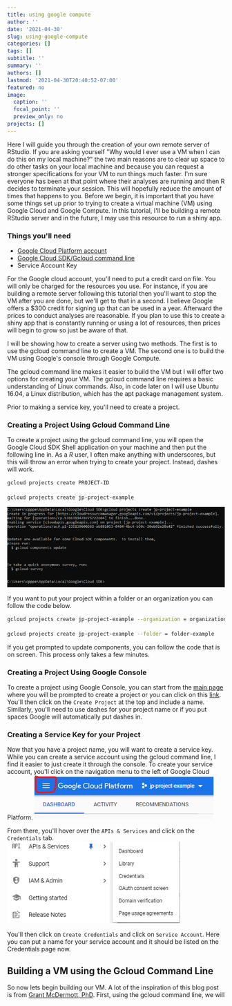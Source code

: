 ```yaml
---
title: using google compute
author: ''
date: '2021-04-30'
slug: using-google-compute
categories: []
tags: []
subtitle: ''
summary: ''
authors: []
lastmod: '2021-04-30T20:40:52-07:00'
featured: no
image:
  caption: ''
  focal_point: ''
  preview_only: no
projects: []
---
```



Here I will guide you through the creation of your own remote server of RStudio. If you are asking yourself "Why would I ever use a VM when I can do this on my local machine?" the two main reasons are to clear up space to do other tasks on your local machine and because you can request a stronger specifications for your VM to run things much faster. I'm sure everyone has been at that point where their analyses are running and then R decides to terminate your session. This will hopefully reduce the amount of times that happens to you. Before we begin, it is important that you have some things set up prior to trying to create a virtual machine (VM) using Google Cloud and Google Compute. In this tutorial, I'll be building a remote RStudio server and in the future, I may use this resource to run a shiny app. 

### Things you'll need

  * [Google Cloud Platform account](https://cloud.google.com/)
  * [Google Cloud SDK/Gcloud command line](https://cloud.google.com/sdk/)
  * Service Account Key
    
For the Google cloud account, you'll need to put a credit card on file. You will only be charged for the resources you use. For instance, if you are building a remote server following this tutorial then you'll want to stop the VM after you are done, but we'll get to that in a second. I believe Google offers a $300 credit for signing up that can be used in a year. Afterward the prices to conduct analyses are reasonable. If you plan to use this to create a shiny app that is constantly running or using a lot of resources, then prices will begin to grow so just be aware of that.

I will be showing how to create a server using two methods. The first is to use the gcloud command line to create a VM. The second one is to build the VM using Google's console through Google Compute. 

The gcloud command line makes it easier to build the VM but I will offer two options for creating your VM. The gcloud command line requires a basic understanding of Linux commands. Also, in code later on I will use Ubuntu 16.04, a Linux distribution, which has the apt package management system. 

Prior to making a service key, you'll need to create a project. 

### Creating a Project Using Gcloud Command Line

To create a project using the gcloud command line, you will open the Google Cloud SDK Shell application on your machine and then put the following line in. As a *R* user, I often make anything with underscores, but this will throw an error when trying to create your project. Instead, dashes will work. 


```bash
gcloud projects create PROJECT-ID

gcloud projects create jp-project-example

```

![project creation](google_compute_images/project_creation.PNG)

If you want to put your project within a folder or an organization you can follow the code below.


```bash
gcloud projects create jp-project-example --organization = organization-example

gcloud projects create jp-project-example --folder = folder-example
```

If you get prompted to update components, you can follow the code that is on screen. This process only takes a few minutes. 

### Creating a Project Using Google Console

To create a project using Google Console, you can start from the [main page](https://console.cloud.google.com) where you will be prompted to create a project or you can click on this [link](https://console.cloud.google.com/cloud-resource-manager). You'll then click on the `Create Project` at the top and include a name. Similarly, you'll need to use dashes for your project name or if you put spaces Google will automatically put dashes in. 

### Creating a Service Key for your Project

Now that you have a project name, you will want to create a service key. While you can create a service account using the gcloud command line, I find it easier to just create it through the console. To create your service account, you'll click on the navigation menu to the left of Google Cloud Platform. ![navigation menu](google_compute_images/navigation_menu.PNG)

From there, you'll hover over the `APIs & Services` and click on the `Credentials` tab. ![API and credentails](google_compute_images/api_credentials.png)

You'll then click on `Create Credentials` and click on `Service Account`. Here you can put a name for your service account and it should be listed on the Credentials page now.

## Building a VM using the Gcloud Command Line

So now lets begin building our VM. A lot of the inspiration of this blog post is from [Grant McDermott, PhD](https://github.com/grantmcdermott/rstudio-compute-engine). First, using the gcloud command line, we will 
